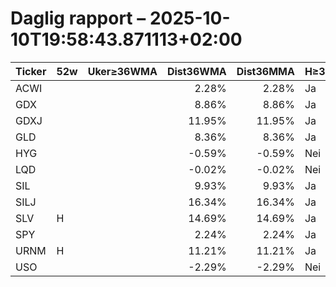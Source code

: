# Daglig rapport – 2025-10-10T19:58:43.871113+02:00

| Ticker | 52w | Uker≥36WMA | Dist36WMA | Dist36MMA | H≥36 | D≥36 | W≥36 | M≥36 | RSI14(D) | MACD(D) | MACDcross(D) | GDX/GLD>50 | SIL/SLV>50 | Vol20 |
|---|---|---:|---:|---:|---|---|---|---|---:|---:|---|---|---|---|
| ACWI |  |  | 2.28% | 2.28% | Ja | Ja | Ja | Ja | 59.68 | 1.375 | Nei |  |  |  |
| GDX |  |  | 8.86% | 8.86% | Ja | Ja | Ja | Ja | 59.17 | 3.437 | Nei |  |  |  |
| GDXJ |  |  | 11.95% | 11.95% | Ja | Ja | Ja | Ja | 64.83 | 5.159 | Nei |  |  |  |
| GLD |  |  | 8.36% | 8.36% | Ja | Ja | Ja | Ja | 76.92 | 10.773 | Nei |  |  |  |
| HYG |  |  | -0.59% | -0.59% | Nei | Nei | Nei | Nei | 23.75 | -0.034 | Nei |  |  |  |
| LQD |  |  | -0.02% | -0.02% | Nei | Nei | Nei | Nei | 38.49 | 0.146 | Nei |  |  |  |
| SIL |  |  | 9.93% | 9.93% | Ja | Ja | Ja | Ja | 62.04 | 3.204 | Nei |  |  |  |
| SILJ |  |  | 16.34% | 16.34% | Ja | Ja | Ja | Ja | 69.05 | 1.377 | Nei |  |  |  |
| SLV | H |  | 14.69% | 14.69% | Ja | Ja | Ja | Ja | 83.47 | 1.977 | Nei |  |  |  |
| SPY |  |  | 2.24% | 2.24% | Ja | Ja | Ja | Ja | 60.99 | 6.041 | Nei |  |  |  |
| URNM | H |  | 11.21% | 11.21% | Ja | Ja | Ja | Ja | 63.63 | 2.392 | Nei |  |  |  |
| USO |  |  | -2.29% | -2.29% | Nei | Nei | Nei | Nei | 45.84 | -0.467 | Nei |  |  |  |
